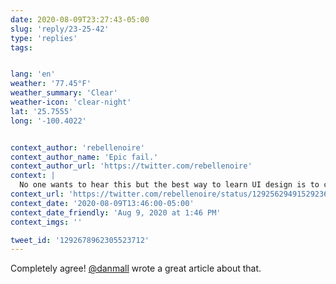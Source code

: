 ```yaml
---
date: 2020-08-09T23:27:43-05:00
slug: 'reply/23-25-42'
type: 'replies'
tags:


lang: 'en'
weather: '77.45°F'
weather_summary: 'Clear'
weather-icon: 'clear-night'
lat: '25.7555'
long: '-100.4022'


context_author: 'rebellenoire'
context_author_name: 'Epic fail.'
context_author_url: 'https://twitter.com/rebellenoire'
context: |
  No one wants to hear this but the best way to learn UI design is to copy other design and try make it better. Don&#39;t @ me.
context_url: 'https://twitter.com/rebellenoire/status/1292562949152923651?s=12'
context_date: '2020-08-09T13:46:00-05:00'
context_date_friendly: 'Aug 9, 2020 at 1:46 PM'
context_imgs: ''

tweet_id: '1292678962305523712'
---
```

Completely agree!
[@danmall](https://twitter.com/@danmall) wrote a great article about that.